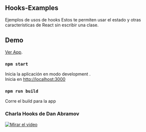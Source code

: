 ## Hooks-Examples

Ejemplos de usos de hooks
Estos te permiten usar el estado y otras características de React sin escribir una clase.

## Demo
[Ver App](https://mtorre4580.github.io/hooks-examples).

### `npm start`

Inicia la aplicación en modo development .<br />
Inicia en [http://localhost:3000](http://localhost:3000)

### `npm run build`

Corre el build para la app

### Charla Hooks de Dan Abramov

[![Mirar el video](https://img.youtube.com/vi/dpw9EHDh2bM/0.jpg)](https://youtu.be/dpw9EHDh2bM)
